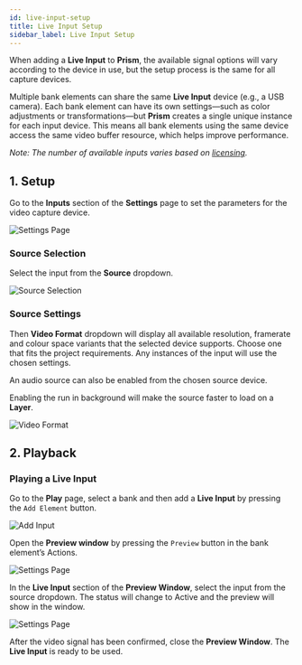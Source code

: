 ```yaml
---
id: live-input-setup
title: Live Input Setup
sidebar_label: Live Input Setup
---
```


When adding a **Live Input** to **Prism**, the available signal options will vary according to the device in use, but the setup process is the same for all capture devices.

Multiple bank elements can share the same **Live Input** device (e.g., a USB camera). Each bank element can have its own settings—such as color adjustments or transformations—but **Prism** creates a single unique instance for each input device. This means all bank elements using the same device access the same video buffer resource, which helps improve performance.

*Note: The number of available inputs varies based on [licensing](/prism/licensing).*

## 1. Setup

Go to the **Inputs** section of the **Settings** page to set the parameters for the video capture device. 

![Settings Page](/prism-images/quick-start/live-input-setup/settings-tab.png)

### Source Selection

Select the input from the **Source** dropdown. 

![Source Selection](/prism-images/quick-start/live-input-setup/source-selection.png)

### Source Settings

Then **Video Format** dropdown will display all available resolution, framerate and colour space variants that the selected device supports. Choose one that fits the project requirements. Any instances of the input will use the chosen settings. 

An audio source can also be enabled from the chosen source device.

Enabling the run in background will make the source faster to load on a **Layer**.

![Video Format](/prism-images/quick-start/live-input-setup/source-settings.png)

## 2. Playback

### Playing a Live Input

Go to the **Play** page, select a bank and then add a **Live Input** by pressing the `Add Element` button.

![Add Input](/prism-images/quick-start/live-input-setup/add-input.png)

Open the **Preview window** by pressing the `Preview` button in the bank element’s Actions. 

![Settings Page](/prism-images/quick-start/live-input-setup/preview-button.png)

In the **Live Input** section of the **Preview Window**, select the input from the source dropdown. The status will change to Active and the preview will show in the window. 

![Settings Page](/prism-images/quick-start/live-input-setup/select-live-input.png)

After the video signal has been confirmed, close the **Preview Window**. The **Live Input** is ready to be used.